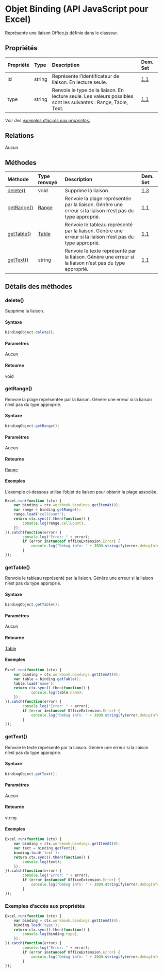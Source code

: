 # <a name="binding-object-javascript-api-for-excel"></a>Objet Binding (API JavaScript pour Excel)

Représente une liaison Office.js définie dans le classeur.

## <a name="properties"></a>Propriétés

| Propriété       | Type    |Description| Dem. Set|
|:---------------|:--------|:----------|:----|
|id|string|Représente l’identificateur de liaison. En lecture seule.|[1.1](../requirement-sets/excel-api-requirement-sets.md)|
|type|string|Renvoie le type de la liaison. En lecture seule. Les valeurs possibles sont les suivantes : Range, Table, Text.|[1.1](../requirement-sets/excel-api-requirement-sets.md)|

_Voir des [exemples d’accès aux propriétés.](#property-access-examples)_

## <a name="relationships"></a>Relations
Aucun


## <a name="methods"></a>Méthodes

| Méthode           | Type renvoyé    |Description| Dem. Set|
|:---------------|:--------|:----------|:----|
|[delete()](#delete)|void|Supprime la liaison.|[1.3](../requirement-sets/excel-api-requirement-sets.md)|
|[getRange()](#getrange)|[Range](range.md)|Renvoie la plage représentée par la liaison. Génère une erreur si la liaison n’est pas du type approprié.|[1.1](../requirement-sets/excel-api-requirement-sets.md)|
|[getTable()](#gettable)|[Table](table.md)|Renvoie le tableau représenté par la liaison. Génère une erreur si la liaison n’est pas du type approprié.|[1.1](../requirement-sets/excel-api-requirement-sets.md)|
|[getText()](#gettext)|string|Renvoie le texte représenté par la liaison. Génère une erreur si la liaison n’est pas du type approprié.|[1.1](../requirement-sets/excel-api-requirement-sets.md)|

## <a name="method-details"></a>Détails des méthodes


### <a name="delete"></a>delete()
Supprime la liaison.

#### <a name="syntax"></a>Syntaxe
```js
bindingObject.delete();
```

#### <a name="parameters"></a>Paramètres
Aucun

#### <a name="returns"></a>Retourne
void

### <a name="getrange"></a>getRange()
Renvoie la plage représentée par la liaison. Génère une erreur si la liaison n’est pas du type approprié.

#### <a name="syntax"></a>Syntaxe
```js
bindingObject.getRange();
```

#### <a name="parameters"></a>Paramètres
Aucun

#### <a name="returns"></a>Retourne
[Range](range.md)

#### <a name="examples"></a>Exemples
L’exemple ci-dessous utilise l’objet de liaison pour obtenir la plage associée.

```js
Excel.run(function (ctx) { 
    var binding = ctx.workbook.bindings.getItemAt(0);
    var range = binding.getRange();
    range.load('cellCount');
    return ctx.sync().then(function() {
        console.log(range.cellCount);
    });
}).catch(function(error) {
        console.log("Error: " + error);
        if (error instanceof OfficeExtension.Error) {
            console.log("Debug info: " + JSON.stringify(error.debugInfo));
        }
});
```


### <a name="gettable"></a>getTable()
Renvoie le tableau représenté par la liaison. Génère une erreur si la liaison n’est pas du type approprié.

#### <a name="syntax"></a>Syntaxe
```js
bindingObject.getTable();
```

#### <a name="parameters"></a>Paramètres
Aucun

#### <a name="returns"></a>Retourne
[Table](table.md)

#### <a name="examples"></a>Exemples
```js
Excel.run(function (ctx) { 
    var binding = ctx.workbook.bindings.getItemAt(0);
    var table = binding.getTable();
    table.load('name');
    return ctx.sync().then(function() {
            console.log(table.name);
    });
}).catch(function(error) {
        console.log("Error: " + error);
        if (error instanceof OfficeExtension.Error) {
            console.log("Debug info: " + JSON.stringify(error.debugInfo));
        }
});
```


### <a name="gettext"></a>getText()
Renvoie le texte représenté par la liaison. Génère une erreur si la liaison n’est pas du type approprié.

#### <a name="syntax"></a>Syntaxe
```js
bindingObject.getText();
```

#### <a name="parameters"></a>Paramètres
Aucun

#### <a name="returns"></a>Retourne
string

#### <a name="examples"></a>Exemples

```js
Excel.run(function (ctx) { 
    var binding = ctx.workbook.bindings.getItemAt(0);
    var text = binding.getText();
    binding.load('text');
    return ctx.sync().then(function() {
        console.log(text);
    });
}).catch(function(error) {
        console.log("Error: " + error);
        if (error instanceof OfficeExtension.Error) {
            console.log("Debug info: " + JSON.stringify(error.debugInfo));
        }
});
```

### <a name="property-access-examples"></a>Exemples d’accès aux propriétés

```js
Excel.run(function (ctx) { 
    var binding = ctx.workbook.bindings.getItemAt(0);
    binding.load('type');
    return ctx.sync().then(function() {
        console.log(binding.type);
    });
}).catch(function(error) {
        console.log("Error: " + error);
        if (error instanceof OfficeExtension.Error) {
            console.log("Debug info: " + JSON.stringify(error.debugInfo));
        }
});
```
